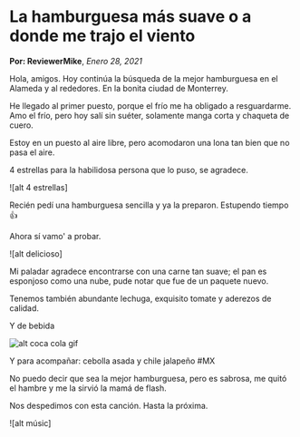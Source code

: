 # La hamburguesa más suave o a donde me trajo el viento
**Por: ReviewerMike**, _Enero 28, 2021_

Hola, amigos. Hoy continúa la búsqueda de la mejor hamburguesa en el Alameda y al rededores. En la bonita ciudad de Monterrey.

He llegado al primer puesto, porque el frío me ha obligado a resguardarme. Amo el frío, pero hoy salí sin suéter, solamente manga corta y chaqueta de cuero.

Estoy en un puesto al aire libre, pero acomodaron una lona tan bien que no pasa el aire.

4 estrellas para la habilidosa persona que lo puso, se agradece.

![alt 4 estrellas]

Recién pedí una hamburguesa sencilla y ya la preparon. Estupendo tiempo 👍

Ahora sí vamo' a probar.

![alt delicioso]

Mi paladar agradece encontrarse con una carne tan suave; el pan es esponjoso como una nube, pude notar que fue de un paquete nuevo.

Tenemos también abundante lechuga, exquisito tomate y aderezos de calidad.

Y de bebida

![alt coca cola gif](https://media1.tenor.com/images/6fb87401ce2d845a546c9be3adde4580/tenor.gif?itemid=10330724)

Y para acompañar: cebolla asada y chile jalapeño #MX

No puedo decir que sea la mejor hamburguesa, pero es sabrosa, me quitó el hambre y me la sirvió la mamá de flash.

Nos despedimos con esta canción. Hasta la próxima.

![alt músic]

